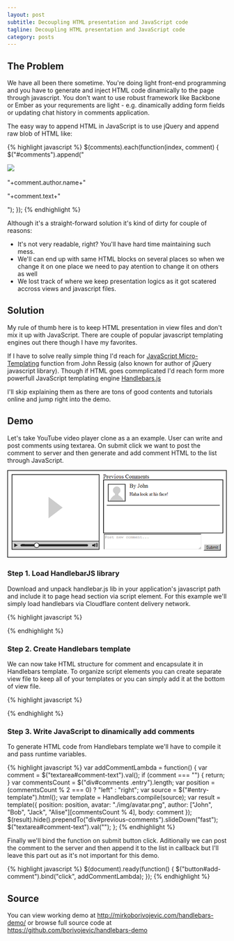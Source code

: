 ```yaml
---
layout: post
subtitle: Decoupling HTML presentation and JavaScript code
tagline: Decoupling HTML presentation and JavaScript code
category: posts
---
```


## The Problem

We have all been there sometime. You're doing light front-end programming and you have to generate and inject HTML code dinamically to the page through javascript. You don't want to use robust framework like Backbone or Ember as your requrements are light - e.g. dinamically adding form fields or updating chat history in comments application.

The easy way to append HTML in JavaScript is to use jQuery and append raw blob of HTML like:

{% highlight javascript %}
$(comments).each(function(index, comment) {
    $("#comments").append("<div class='comment'><div class='author'><img src='/user/"+comment.author.id+"/avatar' /><p class='author-name'>"+comment.author.name+"</p></div><p>"+comment.text+"</p></div>");
});
{% endhighlight %}

Although it's a straight-forward solution it's kind of dirty for couple of reasons:
- It's not very readable, right? You'll have hard time maintaining such mess.
- We'll can end up with same HTML blocks on several places so when we change it on one place we need to pay atention to change it on others as well
- We lost track of where we keep presentation logics as it got scatered accross views and javascript files.

## Solution

My rule of thumb here is to keep HTML presentation in view files and don't mix it up with JavaScript. There are couple of popular javascript templating engines out there though I have my favorites.

If I have to solve really simple thing I'd reach for [JavaScript Micro-Templating][] function from John Ressig (also known for author of jQuery javascript library). Though if HTML goes commplicated I'd reach form more powerfull JavaScript templating engine [Handlebars.js][]

I'll skip explaining them as there are tons of good contents and tutorials online and jump right into the demo.

## Demo

Let's take YouTube video player clone as a an example. User can write and post comments using textarea. On submit click we want to post the comment to server and then generate and add comment HTML to the list through JavaScript.

<center><img src="/images/blog/2013-06-20_0737-player.png" alt="Video Player Demo" /></center>

### Step 1. Load HandlebarJS library

Download and unpack handlebar.js lib in your application's javascript path and include it to page head section via script element. For this example we'll simply load handlebars via Cloudflare content delivery network.

{% highlight javascript %}
<script type="text/javascript" src="http://cdnjs.cloudflare.com/ajax/libs/handlebars.js/1.0.0-rc.4/handlebars.min.js"></script>
{% endhighlight %}

### Step 2. Create Handlebars template

We can now take HTML structure for comment and encapsulate it in Handlebars template. To organize script elements you can create separate view file to keep all of your templates or you can simply add it at the bottom of view file.

{% highlight javascript %}
<script id="entry-template" type="text/x-handlebars-template">
    <div class="entry {{position}}">
        <img class="comment-avatar" src="{{avatar}}"></img>
        <h2>By {{author}}</h2>
        <div class="body">
            {{body}}
        </div>
    </div>
</script>
{% endhighlight %}

### Step 3. Write JavaScript to dinamically add comments

To generate HTML code from Handlebars template we'll have to compile it and pass runtime variables.

{% highlight javascript %}
var addCommentLambda = function() {
    var comment = $("textarea#comment-text").val();
    if (comment === "") {
        return;
    }
    var commentsCount = $("div#comments .entry").length;
    var position = (commentsCount % 2 === 0) ? "left" : "right";
    var source = $("#entry-template").html();
    var template = Handlebars.compile(source);
    var result = template({
        position: position,
        avatar: "./img/avatar.png",
        author: ["John", "Bob", "Jack", "Alise"][commentsCount % 4],
        body: comment
    });
    $(result).hide().prependTo("div#previous-comments").slideDown("fast");
    $("textarea#comment-text").val("");
};
{% endhighlight %}

Finally we'll bind the function on submit button click. Aditionally we can post the comment to the server and then append it to the list in callback but I'll leave this part out as it's not important for this demo.

{% highlight javascript %}
$(document).ready(function() {
    $("button#add-comment").bind("click", addCommentLambda);
});
{% endhighlight %}

## Source

You can view working demo at http://mirkoborivojevic.com/handlebars-demo/ or browse full source code at https://github.com/borivojevic/handlebars-demo

[JavaScript Micro-Templating]: ejohn.org/blog/javascript-micro-templating/
[Handlebars.js]: http://handlebarsjs.com/